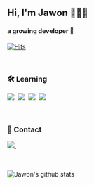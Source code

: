 ## Hi, I'm Jawon 👩🏻‍💻

#### a growing developer 🌱 &nbsp;&nbsp; 
[![Hits](https://hits.seeyoufarm.com/api/count/incr/badge.svg?url=https%3A%2F%2Fgithub.com%2Fjawon-kim&count_bg=%2370E000&title_bg=%23111111&icon=&icon_color=%23E7E7E7&title=Profile+Views&edge_flat=false)](https://hits.seeyoufarm.com)

<br/>

### 🛠 Learning
<img src="http://img.shields.io/badge/-HTML5-red?style=flat&logo=HTML5&logoColor=white"/>&nbsp; <img src="http://img.shields.io/badge/-CSS3-blue?style=flat&logo=CSS3&logoColor=white"/>&nbsp; <img src="http://img.shields.io/badge/-Javascript-yellow?style=flat&logo=javascript&logoColor=white"/>&nbsp; <img src="http://img.shields.io/badge/-JQuery-orange?style=flat&logo=JQuery&logoColor=white"/> 

<br/>

### 👾 Contact
<a href="https://www.instagram.com/alth0ugh__/" target="_blank">
<img src="http://img.shields.io/badge/-instagram-black?style=flat&logo=instagram&logoColor=white&link=https://www.instagram.com/alth0ugh__/"/>&nbsp;
</a>

<br/>
<br/>
<br/>

![Jawon's github stats](https://github-readme-stats.vercel.app/api?username=jawon-kim&show_icons=true&theme=react)

<!--
**jawon-kim/jawon-kim** is a ✨ _special_ ✨ repository because its `README.md` (this file) appears on your GitHub profile.

Here are some ideas to get you started:

- 🔭 I’m currently working on ...
- 🌱 I’m currently learning ...
- 👯 I’m looking to collaborate on ...
- 🤔 I’m looking for help with ...
- 💬 Ask me about ...
- 📫 How to reach me: ...
- 😄 Pronouns: ...
- ⚡ Fun fact: ...
-->
